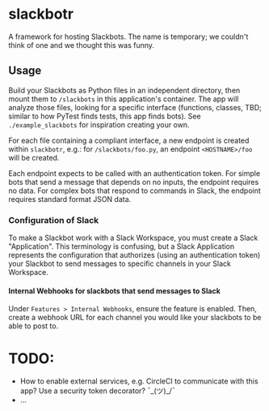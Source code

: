 # slackbotr

A framework for hosting Slackbots. The name is temporary; we couldn't think of one and
we thought this was funny.

## Usage

Build your Slackbots as Python files in an independent directory, then mount them to
`/slackbots` in this application's container. The app will analyze those files, looking
for a specific interface (functions, classes, TBD; similar to how PyTest finds tests,
this app finds bots). See `./example_slackbots` for inspiration creating your own.

For each file containing a compliant interface, a new endpoint is created within
`slackbotr`, e.g.: for `/slackbots/foo.py`, an endpoint `<HOSTNAME>/foo` will be
created.

Each endpoint expects to be called with an authentication token. For simple bots that
send a message that depends on no inputs, the endpoint requires no data. For complex
bots that respond to commands in Slack, the endpoint requires standard format JSON data.


### Configuration of Slack

To make a Slackbot work with a Slack Workspace, you must create a Slack "Application".
This terminology is confusing, but a Slack Application represents the configuration that
authorizes (using an authentication token) your Slackbot to send messages to specific
channels in your Slack Workspace.


#### Internal Webhooks for slackbots that send messages to Slack

Under `Features > Internal Webhooks`, ensure the feature is enabled. Then, create a
webhook URL for each channel you would like your slackbots to be able to post to.


# TODO:

* How to enable external services, e.g. CircleCI to communicate with this app? Use a
  security token decorator? ¯\_(ツ)_/¯
* ...
